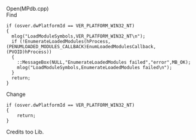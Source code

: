 Open(MPdb.cpp) <br>
Find <br>

    if (osver.dwPlatformId == VER_PLATFORM_WIN32_NT)
    {
      mlog("LoadModuleSymbols,VER_PLATFORM_WIN32_NT\n");
      if (!EnumerateLoadedModules(hProcess, (PENUMLOADED_MODULES_CALLBACK)EnumLoadedModulesCallback, (PVOID)hProcess))
      {
        ::MessageBox(NULL,"EnumerateLoadedModules failed","error",MB_OK);
        mlog("LoadModuleSymbols,EnumerateLoadedModules failed\n");
      }
      return;
    }
    
Change <br>

	if (osver.dwPlatformId == VER_PLATFORM_WIN32_NT)
	{
		return;
	}


Credits too Lib. <br>
